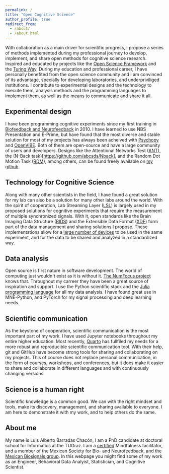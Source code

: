 ```yaml
---
permalink: /
title: "Open Cognitive Science"
author_profile: true
redirect_from: 
  - /about/
  - /about.html
---
```


With collaboration as a main driver for scientific progress, I propose a series of methods implemented during my professional journey to develop, implement, and share open methods for cognitive science research. Inspired and educated by projects like the [Open Science Framework](https://osf.io/) and the [Turing Way](https://book.the-turing-way.org/index.html). During my education and professional career, I have personally benefited from the open science community and I am convinced of its advantage, specially for developing laboratories, and underpriviliged institutions. I contribute to experimental designs and the technology to execute them, analysis methods and the programming languages to implement them, as well as the means to communicate and share it all. 

## Experimental design

I have been programming cognitive experiments since my first training in [Biofeedback and Neurofeedback](/files/certificates/2010_Neurofeedback.pdf) in 2010. I have learned to use NBS Presentation and E-Prime, but have found that the most diverse and stable solution for most of my projects has always been acheived with [Psychopy](https://www.psychopy.org/) and [OpenVIBE](https://openvibe.inria.fr/). Both of them are open-source and have a large community of users and developers. Designs like the Attentional Networks Test ([ANT](https://github.com/abcsds/ANT)), the (N-Back task)[https://github.com/abcsds/Nback], and the Random Dot Motion Task ([RDM](https://github.com/abcsds/RDM)), among others, can be found freely available on [my github](https://github.com/abcsds).

## Technology for Cognitive Science

Along with many other scientists in the field, I have found a great solution for my lab can also be a solution for many other labs around the world. With the spirit of cooperation, Lab Streaming Layer ([LSL](https://labstreaminglayer.readthedocs.io/)) is largely used in my proposed solutions for cognitive experiments that require the measurement of multiple synchronized signals. With it, open standards like the Brain Imaging Data Structure ([BIDS](https://bids.neuroimaging.io/)) and the Extensible Data Format ([XDF](https://github.com/sccn/xdf/wiki/Specifications)) form part of the data management and sharing solutions I propose. These implementations allow for a [large number of devices](https://labstreaminglayer.readthedocs.io/info/supported_devices.html) to be used in the same experiment, and for the data to be shared and analyzed in a standardized way.

## Data analysis

Open source is first nature in software development. The world of computing just wouldn't exist as it is without it. [The NumFocus project](https://numfocus.org) knows that. Throughout my carreer they have been a great source of inspiration and support. I use the Python scientific stack and the [Julia programming language](https://julialang.org/) for all my data analysis. I have found great use in MNE-Python, and PyTorch for my signal processing and deep learning needs.

## Scientific communication

As the keystone of cooperation, scientific communication is the most important part of my work. I have used Jupyter notebooks throughout my entire higher education. Most recently, [Quarto](https://quarto.org/) has fullfiled my needs for a more robust and reproducible scientific communication tool. With their help, git and GitHub have become strong tools for sharing and collaborating on my projects. This of course does not replace personal communication, in the form of courses, workshops, and conferences, but it does make it easier to share and collaborate in different languages and with continuously changing versions.

## Science is a human right

Scientific knowledge is a common good. We can with the right mindset and tools, make its discovery, management, and sharing available to everyone. I am here to demonstrate it with my work, and to help others do the same.

## About me
My name is Luis Alberto Barradas Chacón, I am a PhD candidate at doctoral school for Informatics at the TUGraz. I am a [certified](./files/certificates/2024_Mindfulness.pdf) Mindfulness facilitator, and a member of the Mexican Society for Bio- and Neurofeedback, and the [Mexican Biosignals group](https://biosenales.com/). In this webpage you might find some of my work as an Engineer, Behavioral Data Analyist, Statistician, and Cognitive Scientist.